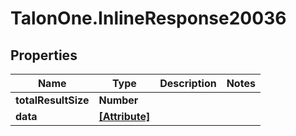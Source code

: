# TalonOne.InlineResponse20036

## Properties

Name | Type | Description | Notes
------------ | ------------- | ------------- | -------------
**totalResultSize** | **Number** |  | 
**data** | [**[Attribute]**](Attribute.md) |  | 


